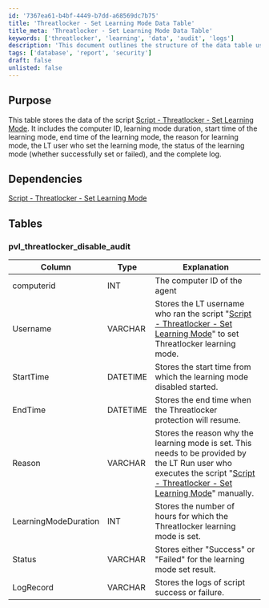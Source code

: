 ```yaml
---
id: '7367ea61-b4bf-4449-b7dd-a68569dc7b75'
title: 'Threatlocker - Set Learning Mode Data Table'
title_meta: 'Threatlocker - Set Learning Mode Data Table'
keywords: ['threatlocker', 'learning', 'data', 'audit', 'logs']
description: 'This document outlines the structure of the data table used for the Threatlocker Set Learning Mode script, detailing the key fields such as computer ID, learning mode duration, timestamps, user information, and status logs.'
tags: ['database', 'report', 'security']
draft: false
unlisted: false
---
```


## Purpose

This table stores the data of the script [Script - Threatlocker - Set Learning Mode](<../scripts/Threatlocker - Set Learning Mode.md>). It includes the computer ID, learning mode duration, start time of the learning mode, end time of the learning mode, the reason for learning mode, the LT user who set the learning mode, the status of the learning mode (whether successfully set or failed), and the complete log.

## Dependencies

[Script - Threatlocker - Set Learning Mode](<../scripts/Threatlocker - Set Learning Mode.md>)

## Tables

### pvl_threatlocker_disable_audit

| Column                | Type     | Explanation                                                                                                         |
|-----------------------|----------|---------------------------------------------------------------------------------------------------------------------|
| computerid            | INT      | The computer ID of the agent                                                                                        |
| Username              | VARCHAR  | Stores the LT username who ran the script "[Script - Threatlocker - Set Learning Mode](<../scripts/Threatlocker - Set Learning Mode.md>)" to set Threatlocker learning mode. |
| StartTime             | DATETIME | Stores the start time from which the learning mode disabled started.                                              |
| EndTime               | DATETIME | Stores the end time when the Threatlocker protection will resume.                                                 |
| Reason                | VARCHAR  | Stores the reason why the learning mode is set. This needs to be provided by the LT Run user who executes the script "[Script - Threatlocker - Set Learning Mode](<../scripts/Threatlocker - Set Learning Mode.md>)" manually. |
| LearningModeDuration   | INT      | Stores the number of hours for which the Threatlocker learning mode is set.                                       |
| Status                | VARCHAR  | Stores either "Success" or "Failed" for the learning mode set result.                                            |
| LogRecord             | VARCHAR  | Stores the logs of script success or failure.                                                                      |

